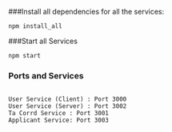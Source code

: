 ###Install all dependencies for all the services:

```npm install_all```


###Start all Services

```npm start```


### Ports and Services
````````

User Service (Client) : Port 3000
User Service (Server) : Port 3002
Ta Corrd Service : Port 3001
Applicant Service: Port 3003